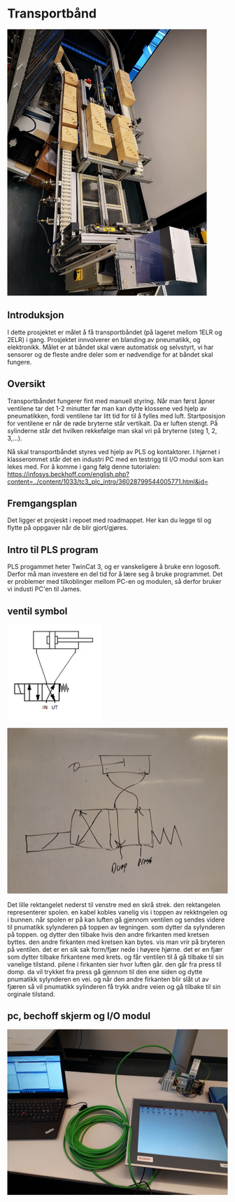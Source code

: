 # Transportbånd

<img src="Images/Oversiktsbilde.jpg" width="456" height="608" />

##  Introduksjon
I dette prosjektet er målet å få transportbåndet (på lageret mellom 1ELR og 2ELR) i gang. Prosjektet innvolverer en blanding av pneumatikk, og elektronikk. Målet er at båndet skal være automatisk og selvstyrt, vi har sensorer og de fleste andre deler som er nødvendige for at båndet skal fungere. 

##  Oversikt
Transportbåndet fungerer fint med manuell styring. Når man først åpner ventilene tar det 1-2 minutter før man kan dytte klossene ved hjelp av pneumatikken, fordi ventilene tar litt tid for til å fylles med luft. Startposisjon for ventilene er når de røde bryterne står vertikalt. Da er luften stengt. På sylinderne står det hvilken rekkefølge man skal vri på bryterne (steg 1, 2, 3,...). 

Nå skal transportbåndet styres ved hjelp av PLS og kontaktorer. I hjørnet i klasserommet står det en industri PC med en testrigg til I/O modul som kan lekes med. For å komme i gang følg denne tutorialen: https://infosys.beckhoff.com/english.php?content=../content/1033/tc3_plc_intro/36028799544005771.html&id=
## Fremgangsplan
Det ligger et projeskt i repoet med roadmappet. Her kan du legge til og flytte på oppgaver når de blir gjort/gjøres.

##  Intro til PLS program
PLS progammet heter TwinCat 3, og er vanskeligere å bruke enn logosoft. Derfor må man investere en del tid for å lære seg å bruke programmet. Det er problemer med tilkoblinger mellom PC-en og modulen, så derfor bruker vi industi PC'en til James.

## ventil symbol 
 ![](Images/pneumatikk-ventil.png) 
 
 ![](Images/20200130_140132.jpg)
 
Det lille rektangelet nederst til venstre med en skrå strek. den rektangelen representerer spolen. en kabel kobles vanelig vis i toppen av rekktngelen og i bunnen. når spolen er på kan luften gå gjennom ventilen og sendes videre til pnumatikk sylynderen på toppen av tegningen. som dytter da sylynderen på toppen. og dytter den tilbake hvis den andre firkanten med kretsen byttes. den andre firkanten med kretsen kan bytes. vis man vrir på bryteren på ventilen. det er en sik sak form/fjær nede i høyere hjørne. det er en fjær som dytter tilbake firkantene med krets. og får ventilen til å gå tilbake til sin vanelige tilstand. pilene i firkanten sier hvor luften går. den går fra press til domp. da vil trykket fra press gå gjennom til den ene siden og dytte pnumatikk sylynderen en vei. og når den andre firkanten blir slåt ut av fjæren så vil pnumatikk sylinderen få trykk andre veien og gå tilbake til sin orginale tilstand. 
 
 
 
 ## pc, bechoff skjerm og I/O modul
 
 ![](Images/20200130_135441.jpg)
